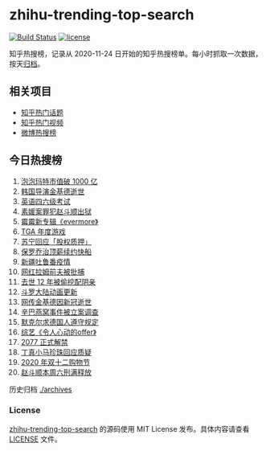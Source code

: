# zhihu-trending-top-search

[![Build Status](https://github.com/justjavac/zhihu-trending-top-search/workflows/ci/badge.svg?branch=main)](https://github.com/justjavac/zhihu-trending-top-search/actions)
[![license](https://img.shields.io/github/license/justjavac/zhihu-trending-top-search)](https://github.com/justjavac/zhihu-trending-top-search/blob/main/LICENSE)

知乎热搜榜，记录从 2020-11-24 日开始的知乎热搜榜单。每小时抓取一次数据，按天[归档](./archives)。

## 相关项目

- [知乎热门话题](https://github.com/justjavac/zhihu-trending-hot-questions)
- [知乎热门视频](https://github.com/justjavac/zhihu-trending-hot-video)
- [微博热搜榜](https://github.com/justjavac/weibo-trending-hot-search)

## 今日热搜榜

<!-- BEGIN -->
<!-- 最后更新时间 Sat Dec 12 2020 20:05:35 GMT+0800 (CST) -->
1. [泡泡玛特市值破 1000 亿](https://www.zhihu.com/search?q=泡泡玛特)
1. [韩国导演金基德逝世](https://www.zhihu.com/search?q=金基德)
1. [英语四六级考试](https://www.zhihu.com/search?q=四六级考试)
1. [素媛案罪犯赵斗顺出狱](https://www.zhihu.com/search?q=素媛案罪犯)
1. [霉霉新专辑《evermore》](https://www.zhihu.com/search?q=evermore)
1. [TGA 年度游戏](https://www.zhihu.com/search?q=tga)
1. [苏宁回应「股权质押」](https://www.zhihu.com/search?q=苏宁)
1. [保罗乔治顶薪续约快船](https://www.zhihu.com/search?q=保罗乔治)
1. [新疆吐鲁番疫情](https://www.zhihu.com/search?q=新疆疫情)
1. [网红拉姆前夫被批捕](https://www.zhihu.com/search?q=拉姆前夫)
1. [去世 12 年被偷挖配阴亲](https://www.zhihu.com/search?q=阴亲)
1. [斗罗大陆动画更新](https://www.zhihu.com/search?q=斗罗大陆动画)
1. [网传金基德因新冠逝世](https://www.zhihu.com/search?q=金基德)
1. [辛巴燕窝事件被立案调查](https://www.zhihu.com/search?q=辛巴燕窝)
1. [默克尔求德国人遵守规定](https://www.zhihu.com/search?q=默克尔)
1. [综艺《令人心动的offer》](https://www.zhihu.com/search?q=令人心动的offer)
1. [2077 正式解禁](https://www.zhihu.com/search?q=赛博朋克2077)
1. [丁真小马珍珠回应质疑](https://www.zhihu.com/search?q=丁真小马)
1. [2020 年双十二购物节](https://www.zhihu.com/search?q=双十二)
1. [赵斗顺本周六刑满释放](https://www.zhihu.com/search?q=素媛案)
<!-- END -->

历史归档 [./archives](./archives)

### License

[zhihu-trending-top-search](https://github.com/justjavac/zhihu-trending-top-search) 的源码使用 MIT License 发布。具体内容请查看 [LICENSE](./LICENSE) 文件。
